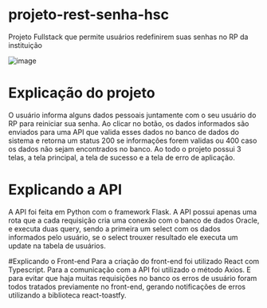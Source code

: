 # projeto-rest-senha-hsc
Projeto Fullstack que permite usuários redefinirem suas senhas no RP da instituição 

![image](https://user-images.githubusercontent.com/105258182/212933058-79fabb7b-b8cb-48cb-84ea-4af83143cf7e.png)

# Explicação do projeto
O usuário informa alguns dados pessoais juntamente com o seu usuário do RP para reiniciar sua senha.
Ao clicar no botão, os dados informados são enviados para uma API que valida esses dados no banco de dados do sistema e retorna um status 200 se informações forem validas ou 400 caso os dados não sejam encontrados no banco.
Ao todo o projeto possui 3 telas, a tela principal, a tela de sucesso e a tela de erro de aplicação.

# Explicando a API
A API foi feita em Python com o framework Flask.
A API possui apenas uma rota que a cada requisição cria uma conexão com o banco de dados Oracle, e executa duas query, sendo a primeira um select com os dados informados pelo usuário, se o select trouxer resultado ele executa um update na tabela de usuários.

#Explicando o Front-end
Para a criação do front-end foi utilizado React com Typescript.
Para a comunicação com a API foi utilizado o método Axios.
E para evitar que haja muitas requisições no banco os erros de usuário foram todos tratados previamente no front-end, gerando notificações de erros utilizando a biblioteca react-toastfy.
 
